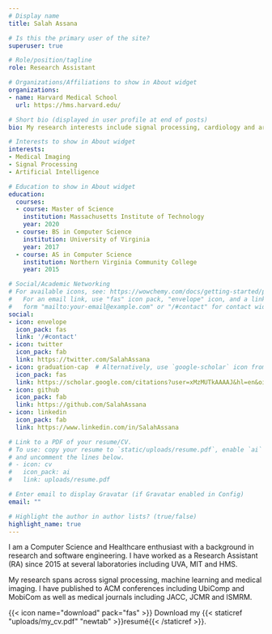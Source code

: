 ```yaml
---
# Display name
title: Salah Assana

# Is this the primary user of the site?
superuser: true

# Role/position/tagline
role: Research Assistant

# Organizations/Affiliations to show in About widget
organizations:
- name: Harvard Medical School
  url: https://hms.harvard.edu/

# Short bio (displayed in user profile at end of posts)
bio: My research interests include signal processing, cardiology and artificial intelligence.

# Interests to show in About widget
interests:
- Medical Imaging
- Signal Processing
- Artificial Intelligence

# Education to show in About widget
education:
  courses:
  - course: Master of Science
    institution: Massachusetts Institute of Technology
    year: 2020
  - course: BS in Computer Science
    institution: University of Virginia
    year: 2017
  - course: AS in Computer Science
    institution: Northern Virginia Community College
    year: 2015

# Social/Academic Networking
# For available icons, see: https://wowchemy.com/docs/getting-started/page-builder/#icons
#   For an email link, use "fas" icon pack, "envelope" icon, and a link in the
#   form "mailto:your-email@example.com" or "/#contact" for contact widget.
social:
- icon: envelope
  icon_pack: fas
  link: '/#contact'
- icon: twitter
  icon_pack: fab
  link: https://twitter.com/SalahAssana
- icon: graduation-cap  # Alternatively, use `google-scholar` icon from `ai` icon pack
  icon_pack: fas
  link: https://scholar.google.com/citations?user=xMzMUTkAAAAJ&hl=en&oi=ao
- icon: github
  icon_pack: fab
  link: https://github.com/SalahAssana
- icon: linkedin
  icon_pack: fab
  link: https://www.linkedin.com/in/SalahAssana

# Link to a PDF of your resume/CV.
# To use: copy your resume to `static/uploads/resume.pdf`, enable `ai` icons in `params.toml`, 
# and uncomment the lines below.
# - icon: cv
#   icon_pack: ai
#   link: uploads/resume.pdf

# Enter email to display Gravatar (if Gravatar enabled in Config)
email: ""

# Highlight the author in author lists? (true/false)
highlight_name: true
---
```


I am a Computer Science and Healthcare enthusiast with a background in research and software engineering. I have worked as a Research Assistant (RA) since 2015 at several laboratories including UVA, MIT and HMS.

My research spans across signal processing, machine learning and medical imaging. I have published to ACM conferences including UbiComp and MobiCom as well as medical journals including JACC, JCMR and ISMRM.

{{< icon name="download" pack="fas" >}} Download my {{< staticref "uploads/my_cv.pdf" "newtab" >}}resumé{{< /staticref >}}.
